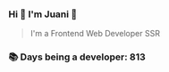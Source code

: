 ### Hi 👋 I&#39;m Juani 🦁

> I&#39;m a Frontend Web Developer SSR

### 📚 Days being a developer: 813

